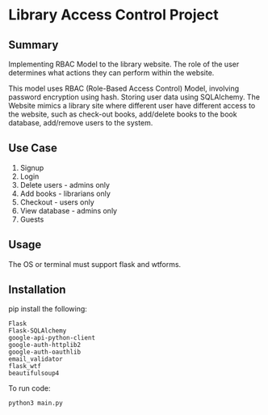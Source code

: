# Library Access Control Project

## Summary
Implementing RBAC Model to the library website. The role of the user determines what actions they can perform within the website.

This model uses RBAC (Role-Based Access Control) Model, involving password encryption using hash. Storing user data using SQLAlchemy. The Website mimics a library site where different user have different access to the website, such as check-out books, add/delete books to the book database, add/remove users to the system.

## Use Case
1. Signup
2. Login
3. Delete users - admins only
4. Add books - librarians only
5. Checkout - users only
6. View database - admins only
7. Guests

## Usage
The OS or terminal must support flask and wtforms.

## Installation
pip install the following:
```
Flask
Flask-SQLAlchemy
google-api-python-client 
google-auth-httplib2 
google-auth-oauthlib
email_validator
flask_wtf
beautifulsoup4
```
To run code:

```
python3 main.py
```

